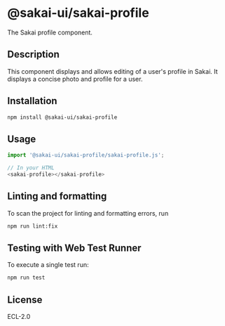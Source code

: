 # @sakai-ui/sakai-profile

The Sakai profile component.

## Description

This component displays and allows editing of a user's profile in Sakai. It displays a concise photo and profile for a user.

## Installation

```bash
npm install @sakai-ui/sakai-profile
```

## Usage

```javascript
import '@sakai-ui/sakai-profile/sakai-profile.js';

// In your HTML
<sakai-profile></sakai-profile>
```

## Linting and formatting

To scan the project for linting and formatting errors, run

```bash
npm run lint:fix
```

## Testing with Web Test Runner

To execute a single test run:

```bash
npm run test
```

## License

ECL-2.0
